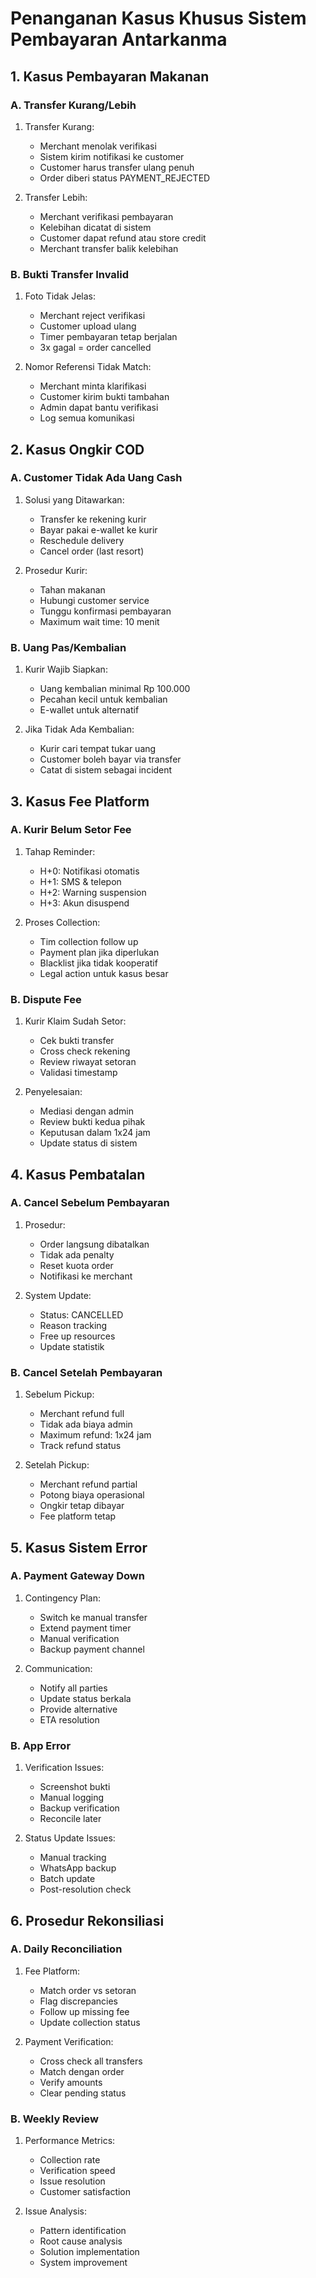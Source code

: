 # Penanganan Kasus Khusus Sistem Pembayaran Antarkanma

## 1. Kasus Pembayaran Makanan

### A. Transfer Kurang/Lebih
1. Transfer Kurang:
   - Merchant menolak verifikasi
   - Sistem kirim notifikasi ke customer
   - Customer harus transfer ulang penuh
   - Order diberi status PAYMENT_REJECTED

2. Transfer Lebih:
   - Merchant verifikasi pembayaran
   - Kelebihan dicatat di sistem
   - Customer dapat refund atau store credit
   - Merchant transfer balik kelebihan

### B. Bukti Transfer Invalid
1. Foto Tidak Jelas:
   - Merchant reject verifikasi
   - Customer upload ulang
   - Timer pembayaran tetap berjalan
   - 3x gagal = order cancelled

2. Nomor Referensi Tidak Match:
   - Merchant minta klarifikasi
   - Customer kirim bukti tambahan
   - Admin dapat bantu verifikasi
   - Log semua komunikasi

## 2. Kasus Ongkir COD

### A. Customer Tidak Ada Uang Cash
1. Solusi yang Ditawarkan:
   - Transfer ke rekening kurir
   - Bayar pakai e-wallet ke kurir
   - Reschedule delivery
   - Cancel order (last resort)

2. Prosedur Kurir:
   - Tahan makanan
   - Hubungi customer service
   - Tunggu konfirmasi pembayaran
   - Maximum wait time: 10 menit

### B. Uang Pas/Kembalian
1. Kurir Wajib Siapkan:
   - Uang kembalian minimal Rp 100.000
   - Pecahan kecil untuk kembalian
   - E-wallet untuk alternatif

2. Jika Tidak Ada Kembalian:
   - Kurir cari tempat tukar uang
   - Customer boleh bayar via transfer
   - Catat di sistem sebagai incident

## 3. Kasus Fee Platform

### A. Kurir Belum Setor Fee
1. Tahap Reminder:
   - H+0: Notifikasi otomatis
   - H+1: SMS & telepon
   - H+2: Warning suspension
   - H+3: Akun disuspend

2. Proses Collection:
   - Tim collection follow up
   - Payment plan jika diperlukan
   - Blacklist jika tidak kooperatif
   - Legal action untuk kasus besar

### B. Dispute Fee
1. Kurir Klaim Sudah Setor:
   - Cek bukti transfer
   - Cross check rekening
   - Review riwayat setoran
   - Validasi timestamp

2. Penyelesaian:
   - Mediasi dengan admin
   - Review bukti kedua pihak
   - Keputusan dalam 1x24 jam
   - Update status di sistem

## 4. Kasus Pembatalan

### A. Cancel Sebelum Pembayaran
1. Prosedur:
   - Order langsung dibatalkan
   - Tidak ada penalty
   - Reset kuota order
   - Notifikasi ke merchant

2. System Update:
   - Status: CANCELLED
   - Reason tracking
   - Free up resources
   - Update statistik

### B. Cancel Setelah Pembayaran
1. Sebelum Pickup:
   - Merchant refund full
   - Tidak ada biaya admin
   - Maximum refund: 1x24 jam
   - Track refund status

2. Setelah Pickup:
   - Merchant refund partial
   - Potong biaya operasional
   - Ongkir tetap dibayar
   - Fee platform tetap

## 5. Kasus Sistem Error

### A. Payment Gateway Down
1. Contingency Plan:
   - Switch ke manual transfer
   - Extend payment timer
   - Manual verification
   - Backup payment channel

2. Communication:
   - Notify all parties
   - Update status berkala
   - Provide alternative
   - ETA resolution

### B. App Error
1. Verification Issues:
   - Screenshot bukti
   - Manual logging
   - Backup verification
   - Reconcile later

2. Status Update Issues:
   - Manual tracking
   - WhatsApp backup
   - Batch update
   - Post-resolution check

## 6. Prosedur Rekonsiliasi

### A. Daily Reconciliation
1. Fee Platform:
   - Match order vs setoran
   - Flag discrepancies
   - Follow up missing fee
   - Update collection status

2. Payment Verification:
   - Cross check all transfers
   - Match dengan order
   - Verify amounts
   - Clear pending status

### B. Weekly Review
1. Performance Metrics:
   - Collection rate
   - Verification speed
   - Issue resolution
   - Customer satisfaction

2. Issue Analysis:
   - Pattern identification
   - Root cause analysis
   - Solution implementation
   - System improvement
